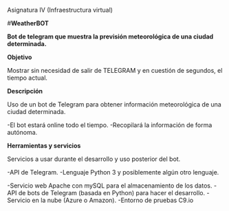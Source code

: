 Asignatura IV (Infraestructura virtual)


#**WeatherBOT**

**Bot de telegram que muestra la previsión meteorológica de una ciudad determinada.**

**Objetivo** 

Mostrar sin necesidad de salir de TELEGRAM y en cuestión de segundos, el tiempo actual.

**Descripción**

Uso de un bot de Telegram para obtener información meteorológica de una ciudad determinada.

-El bot estará online todo el tiempo.
-Recopilará la información de forma autónoma.

**Herramientas y servicios**

Servicios a usar durante el desarrollo y uso posterior del bot.

-API de Telegram.
-Lenguaje Python 3 y posiblemente algún otro lenguaje.

-Servicio web Apache con mySQL para el almacenamiento de los datos.
-API de bots de Telegram (basada en Python) para hacer el desarrollo.
-Servicio en la nube (Azure o Amazon).
-Entorno de pruebas C9.io